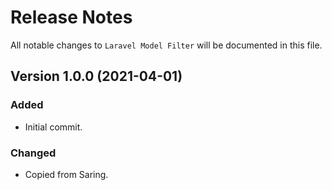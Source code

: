 # Release Notes

All notable changes to `Laravel Model Filter` will be documented in this file.
## Version 1.0.0 (2021-04-01)

### Added
- Initial commit.

### Changed
- Copied from Saring.
